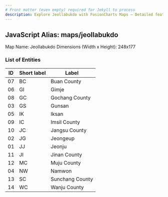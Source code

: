 ```yaml
---
# Front matter (even empty) required for Jekyll to process
description: Explore Jeollabukdo with FusionCharts Maps – Detailed features for seamless integration. Try now & enhance your data visualization today! 
---
```


## JavaScript Alias: maps/jeollabukdo

Map Name: Jeollabukdo
Dimensions (Width x Height): 248x177





### List of Entities

ID | Short label | Label
---|---|---|
07|BC|Buan County
06|GI|Gimje
08|GC|Gochang County
03|GS|Gunsan
05|IK|Iksan
09|IC|Imsil County
10|JC|Jangsu County
02|JG|Jeongeup
01|JJ|Jeonju
11|JI|Jinan County
12|MC|Muju County
04|NW|Namwon
13|SC|Sunchang County
14|WC|Wanju County

